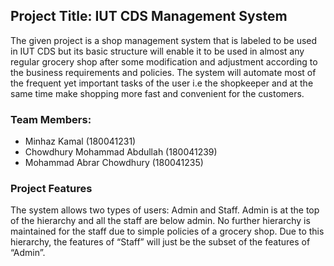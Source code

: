## Project Title: IUT CDS Management System

The given project is a shop  management system that is labeled to be used in IUT CDS but its basic structure will enable it to be used in almost any regular grocery shop after some modification and adjustment according to the business requirements and policies. The system will automate most of the frequent yet important tasks of the user i.e the shopkeeper and at the same time make shopping more fast and convenient for the customers.

### Team Members:
- Minhaz Kamal (180041231)
- Chowdhury Mohammad Abdullah (180041239)
- Mohammad Abrar Chowdhury (180041235)

### Project Features

The system allows two types of users: Admin and Staff. Admin is at the top of the hierarchy and all the staff are below admin. No further hierarchy is maintained for the staff due to simple policies of a grocery shop. Due to this hierarchy, the features of “Staff”  will just be the subset of the features of “Admin”.
